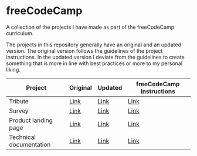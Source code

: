 # freeCodeCamp
A collection of the projects I have made as part of the freeCodeCamp curriculum.

The projects in this repository generally have an original and an updated version. The original version follows the guidelines of the project instructions. In the updated version I deviate from the guidelines to create something that is more in line with best practices or more to my personal liking.

| Project              | Original                                                                      | Updated                                                                      | freeCodeCamp instructions                                                                                                 |
|----------------------|-------------------------------------------------------------------------------|------------------------------------------------------------------------------|---------------------------------------------------------------------------------------------------------------------------|
| Tribute              | [Link](https://michelzurkirchen.github.io/freecodecamp/tribute/original.html) | [Link](https://michelzurkirchen.github.io/freecodecamp/tribute/updated.html) | [Link](https://learn.freecodecamp.org/responsive-web-design/responsive-web-design-projects/build-a-tribute-page)          |
| Survey               | [Link](https://michelzurkirchen.github.io/freecodecamp/survey/original.html)  | [Link](https://michelzurkirchen.github.io/freecodecamp/survey/updated.html)  | [Link](https://learn.freecodecamp.org/responsive-web-design/responsive-web-design-projects/build-a-survey-form/)          |
| Product landing page | [Link](https://michelzurkirchen.github.io/freecodecamp/product-landing-page/original.html)                                                                               | [Link](https://michelzurkirchen.github.io/freecodecamp/product-landing-page/updated.html)                                                                             | [Link](https://learn.freecodecamp.org/responsive-web-design/responsive-web-design-projects/build-a-product-landing-page/) |
| Technical documentation | [Link](https://michelzurkirchen.github.io/freecodecamp/technical-documentation/original.html)                                                                               | [Link](https://michelzurkirchen.github.io/freecodecamp/technical-documentation/updated.html)                                                                              | [Link](https://learn.freecodecamp.org/responsive-web-design/responsive-web-design-projects/build-a-technical-documentation-page/) |
